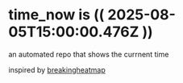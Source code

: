 # time_now is (( 2025-08-05T15:00:00.476Z ))

an automated repo that shows the currnent time

inspired by [breakingheatmap](https://github.com/breakingheatmap/breakingheatmap)